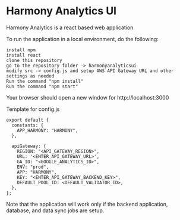 # Harmony Analytics UI
Harmony Analytics is a react based web application.

To run the application in a local environment, do the following:
```
install npm
install react
clone this repository
go to the repository folder -> harmonyanalyticsui
modify src -> config.js and setup AWS API Gateway URL and other settings as needed
Run the command "npm install"
Run the command "npm start"
````

Your browser should open a new window for http://localhost:3000

Template for config.js

    export default {
      constants: {
        APP_HARMONY: "HARMONY",
      },
    
      apiGateway: {
        REGION: "<API_GATEWAY_REGION>",
        URL: '<ENTER_API_GATEWAY_URL>',
        GA_ID: "<GOOGLE_ANALYTICS_ID>",
        ENV: "prod",
        APP: "HARMONY",
        KEY: "<ENTER_API_GATEWAY_BACKEND_KEY>",
        DEFAULT_POOL_ID: <DEFAULT_VALIDATOR_ID>,
      },
    };
    


Note that the application will work only if the backend application, database, and data sync jobs are setup.
